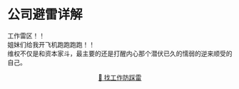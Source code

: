 # 公司避雷详解

工作雷区！！<br>
姐妹们给我开飞机跑跑跑跑！！<br>
维权不仅是和资本家斗，最主要的还是打醒内心那个潜伏已久的懦弱的逆来顺受的自己。
<p align="center">
 <a href="https://bileigongsi.github.io">📜 找工作防踩雷</a>
</p>
